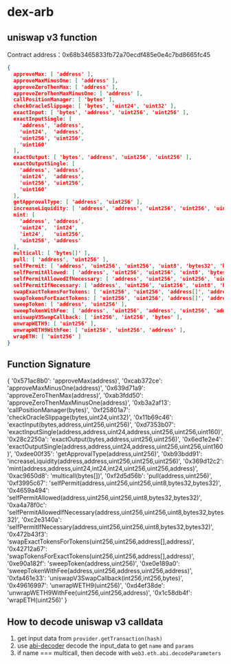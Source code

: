 # dex-arb

## uniswap v3 function 
Contract address：0x68b3465833fb72a70ecdf485e0e4c7bd8665fc45

```json
{
  approveMax: [ 'address' ],
  approveMaxMinusOne: [ 'address' ],
  approveZeroThenMax: [ 'address' ],
  approveZeroThenMaxMinusOne: [ 'address' ],
  callPositionManager: [ 'bytes' ],
  checkOracleSlippage: [ 'bytes', 'uint24', 'uint32' ],
  exactInput: [ 'bytes', 'address', 'uint256', 'uint256' ],
  exactInputSingle: [
    'address', 'address',
    'uint24',  'address',
    'uint256', 'uint256',
    'uint160'
  ],
  exactOutput: [ 'bytes', 'address', 'uint256', 'uint256' ],
  exactOutputSingle: [
    'address', 'address',
    'uint24',  'address',
    'uint256', 'uint256',
    'uint160'
  ],
  getApprovalType: [ 'address', 'uint256' ],
  increaseLiquidity: [ 'address', 'address', 'uint256', 'uint256', 'uint256' ],
  mint: [
    'address', 'address',
    'uint24',  'int24',
    'int24',   'uint256',
    'uint256', 'address'
  ],
  multicall: [ 'bytes[]' ],
  pull: [ 'address', 'uint256' ],
  selfPermit: [ 'address', 'uint256', 'uint256', 'uint8', 'bytes32', 'bytes32' ],
  selfPermitAllowed: [ 'address', 'uint256', 'uint256', 'uint8', 'bytes32', 'bytes32' ],
  selfPermitAllowedIfNecessary: [ 'address', 'uint256', 'uint256', 'uint8', 'bytes32', 'bytes32' ],
  selfPermitIfNecessary: [ 'address', 'uint256', 'uint256', 'uint8', 'bytes32', 'bytes32' ],
  swapExactTokensForTokens: [ 'uint256', 'uint256', 'address[]', 'address' ],
  swapTokensForExactTokens: [ 'uint256', 'uint256', 'address[]', 'address' ],
  sweepToken: [ 'address', 'uint256' ],
  sweepTokenWithFee: [ 'address', 'uint256', 'address', 'uint256', 'address' ],
  uniswapV3SwapCallback: [ 'int256', 'int256', 'bytes' ],
  unwrapWETH9: [ 'uint256' ],
  unwrapWETH9WithFee: [ 'uint256', 'uint256', 'address' ],
  wrapETH: [ 'uint256' ]
}
```

## Function Signature
{
  '0x571ac8b0': 'approveMax(address)',
  '0xcab372ce': 'approveMaxMinusOne(address)',
  '0x639d71a9': 'approveZeroThenMax(address)',
  '0xab3fdd50': 'approveZeroThenMaxMinusOne(address)',
  '0xb3a2af13': 'callPositionManager(bytes)',
  '0xf25801a7': 'checkOracleSlippage(bytes,uint24,uint32)',
  '0x11b69c46': 'exactInput(bytes,address,uint256,uint256)',
  '0xd7353b07': 'exactInputSingle(address,address,uint24,address,uint256,uint256,uint160)',
  '0x28c2250a': 'exactOutput(bytes,address,uint256,uint256)',
  '0x6ed1e2e4': 'exactOutputSingle(address,address,uint24,address,uint256,uint256,uint160)',
  '0xdee00f35': 'getApprovalType(address,uint256)',
  '0xb93bdd91': 'increaseLiquidity(address,address,uint256,uint256,uint256)',
  '0x369d12c2': 'mint(address,address,uint24,int24,int24,uint256,uint256,address)',
  '0xac9650d8': 'multicall(bytes[])',
  '0xf2d5d56b': 'pull(address,uint256)',
  '0xf3995c67': 'selfPermit(address,uint256,uint256,uint8,bytes32,bytes32)',
  '0x4659a494': 'selfPermitAllowed(address,uint256,uint256,uint8,bytes32,bytes32)',
  '0xa4a78f0c': 'selfPermitAllowedIfNecessary(address,uint256,uint256,uint8,bytes32,bytes32)',
  '0xc2e3140a': 'selfPermitIfNecessary(address,uint256,uint256,uint8,bytes32,bytes32)',
  '0x472b43f3': 'swapExactTokensForTokens(uint256,uint256,address[],address)',
  '0x42712a67': 'swapTokensForExactTokens(uint256,uint256,address[],address)',
  '0xe90a182f': 'sweepToken(address,uint256)',
  '0xe0e189a0': 'sweepTokenWithFee(address,uint256,address,uint256,address)',
  '0xfa461e33': 'uniswapV3SwapCallback(int256,int256,bytes)',
  '0x49616997': 'unwrapWETH9(uint256)',
  '0xd4ef38de': 'unwrapWETH9WithFee(uint256,uint256,address)',
  '0x1c58db4f': 'wrapETH(uint256)'
}

## How to decode uniswap v3 calldata
1. get input data from `provider.getTransaction(hash)`
2. use [abi-decoder](https://github.com/ConsenSys/abi-decoder) decode the input_data to get `name` and `params`
3. if name === multicall, then decode with `web3.eth.abi.decodeParameters`
